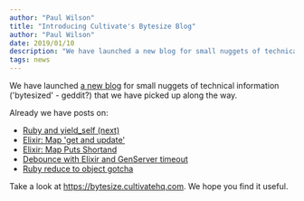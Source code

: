 ```yaml
---
author: "Paul Wilson"
title: "Introducing Cultivate's Bytesize Blog"
author: "Paul Wilson"
date: 2019/01/10
description: "We have launched a new blog for small nuggets of technical information ('bytesized' - geddit?)  that we have picked up along the way."
tags: news
---
```


We have launched [a new blog](https://bytesize.cultivatehq.com) for small nuggets of technical information ('bytesized' - geddit?)  that we have picked up along the way.

Already we have posts on:

* [Ruby and yield_self (next)](https://bytesize.cultivatehq.com/ruby/2018/12/17/first-bytesize-ruby-yield-self.html)
* [Elixir: Map 'get and update'](https://bytesize.cultivatehq.com/elixir/2018/12/17/map-get-and-update.html)
* [Elixir: Map Puts Shortand](https://bytesize.cultivatehq.com/elixir/2018/12/17/map-puts-shorthand.html)
* [Debounce with Elixir and GenServer timeout](https://bytesize.cultivatehq.com/elixir/otp/nerves/2019/01/03/debounce-with-elixir.html)
* [Ruby reduce to object gotcha](https://bytesize.cultivatehq.com/ruby/2019/01/03/ruby-reduce-to-object-gotcha.html)

Take a look at https://bytesize.cultivatehq.com. We hope you find it useful.